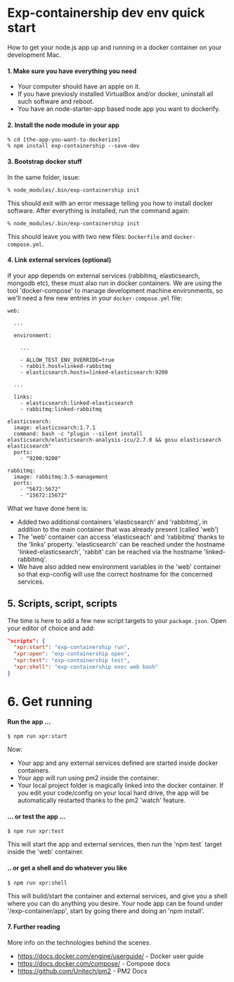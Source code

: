 # Exp-containership dev env quick start

How to get your node.js app up and running in a docker container on your development Mac.

#### 1. Make sure you have everything you need

* Your computer should have an apple on it.
* If you have previosly installed VirtualBox and/or docker, uninstall all such software and reboot.
* You have an node-starter-app based node app you want to dockerify.

#### 2. Install the node module in your app

```
% cd [the-app-you-want-to-dockerize]
% npm install exp-containership --save-dev
```

#### 3. Bootstrap docker stuff
In the same folder, issue:

```
% node_modules/.bin/exp-containership init
```

This should exit with an error message telling you how to install docker software.
After everything is installed, run the command again:

```
% node_modules/.bin/exp-containership init
```

This should leave you with two new files: `Dockerfile` and `docker-compose.yml`.

#### 4. Link external services (optional)

If your app depends on external services (rabbitmq, elasticsearch, mongodb etc), these must also
run in docker containers. We are using the tool 'docker-compose' to manage
development machine environments, so we'll need a few new entries in your `docker-compose.yml` file:

```
web:

  ...

  environment:
    
    ...

    - ALLOW_TEST_ENV_OVERRIDE=true
    - rabbit.host=linked-rabbitmq
    - elasticsearch.hosts=linked-elasticsearch:9200

  ...

  links:
    - elasticsearch:linked-elasticsearch
    - rabbitmq:linked-rabbitmq
    
elasticsearch:
  image: elasticsearch:1.7.1
  command: bash -c "plugin --silent install elasticsearch/elasticsearch-analysis-icu/2.7.0 && gosu elasticsearch elasticsearch"
  ports:
    - "9200:9200"
  
rabbitmq:
  image: rabbitmq:3.5-management
  ports:
    - "5672:5672"
    - "15672:15672"
```

What we have done here is:

* Added two additional containers 'elasticsearch' and 'rabbitmq', in addition to the main container
that was already present (called 'web')
* The 'web' container can access 'elasticseach' and 'rabbitmq' thanks to the 'links' property.
'elasticsearch' can be reached under the hostname 'linked-elasticsearch', 'rabbit' can be reached via
the hostname 'linked-rabbitmq'.
* We have also added new environment variables in the 'web' container so that exp-config will use the correct
hostname for the concerned services.

## 5. Scripts, script, scripts

The time is here to add a few new script targets to your `package.json`.
Open your editor of choice and add:

```json
"scripts": {
  "xpr:start": "exp-containership run",
  "xpr:open": "exp-containership open",
  "xpr:test": "exp-containership test",
  "xpr:shell": "exp-containership exec web bash"
}
```

# 6. Get running

#### Run the app ...

```
$ npm run xpr:start
```

Now:

* Your app and any external services defined are started inside docker containers.
* Your app will run using pm2 inside the container.
* Your local project folder is magically linked into the docker container. If you edit your
code/config on your local hard drive, the app will be automatically restarted thanks to the
pm2 'watch' feature.

#### ... or test the app ...

```
$ npm run xpr:test
```

This will start the app and external services, then run the 'npm test` target inside the 'web'
container.

#### .. or get a shell and do whatever you like

```
$ npm run xpr:shell
```

This will build/start the container and external services, and give you a shell where you can do
anything you desire. Your node app can be found under '/exp-container/app', start by going there
and doing an 'npm install'.

#### 7. Further reading

More info on the technologies behind the scenes.

* https://docs.docker.com/engine/userguide/ - Docker user guide
* https://docs.docker.com/compose/ - Compose docs
* https://github.com/Unitech/pm2 - PM2 Docs
